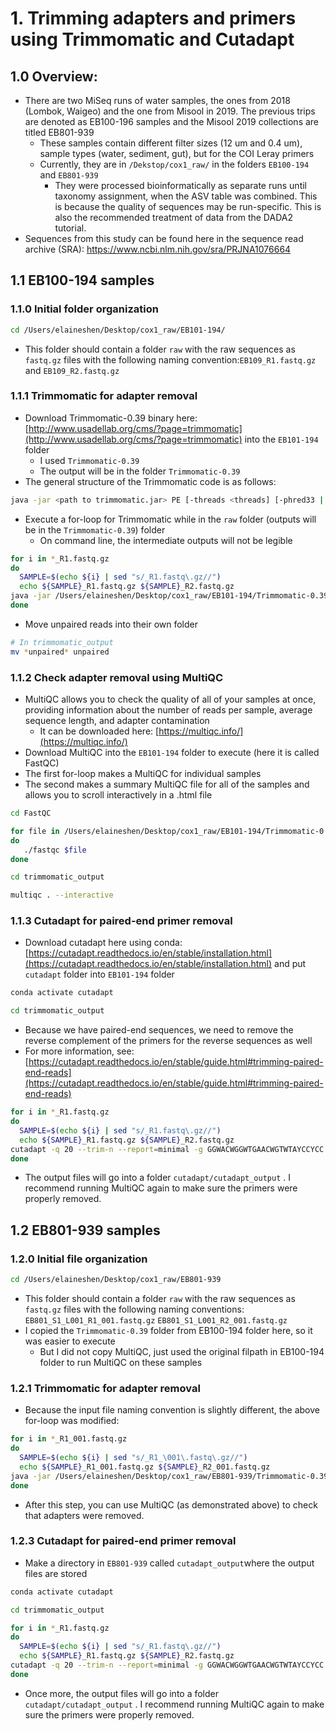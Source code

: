 # 1. Trimming adapters and primers using Trimmomatic and Cutadapt

## 1.0 Overview:

- There are two MiSeq runs of water samples, the ones from 2018 (Lombok, Waigeo) and the one from Misool in 2019. The previous trips are denoted as EB100-196 samples and the Misool 2019 collections are titled EB801-939
    - These samples contain different filter sizes (12 um and 0.4 um), sample types (water, sediment, gut), but for the COI Leray primers
    - Currently, they are in `/Dekstop/cox1_raw/` in the folders `EB100-194` and `EB801-939`
        - They were processed bioinformatically as separate runs until taxonomy assignment, when the ASV table was combined. This is because the quality of sequences may be run-specific. This is also the recommended treatment of data from the DADA2 tutorial.
- Sequences from this study can be found here in the sequence read archive (SRA): https://www.ncbi.nlm.nih.gov/sra/PRJNA1076664

## 1.1 EB100-194 samples

### 1.1.0 Initial folder organization

```bash
cd /Users/elaineshen/Desktop/cox1_raw/EB101-194/
```

- This folder should contain a folder `raw` with the raw sequences as `fastq.gz` files with the following naming convention:`EB109_R1.fastq.gz` and `EB109_R2.fastq.gz`

### 1.1.1 Trimmomatic for adapter removal

- Download Trimmomatic-0.39 binary here: [http://www.usadellab.org/cms/?page=trimmomatic](http://www.usadellab.org/cms/?page=trimmomatic) into the `EB101-194` folder
    - I used `Trimmomatic-0.39`
    - The output will be in the folder `Trimmomatic-0.39`
- The general structure of the Trimmomatic code is as follows:

```bash
java -jar <path to trimmomatic.jar> PE [-threads <threads] [-phred33 | -phred64] [-trimlog <logFile>] <input 1> <input 2> <paired output 1> <unpaired output 1> <paired output 2> <unpaired output 2> <step 1>
```

- Execute a for-loop for Trimmomatic while in the `raw` folder (outputs will be in the `Trimmomatic-0.39`) folder
    - On command line, the intermediate outputs will not be legible

```bash
for i in *_R1.fastq.gz
do
  SAMPLE=$(echo ${i} | sed "s/_R1.fastq\.gz//") 
  echo ${SAMPLE}_R1.fastq.gz ${SAMPLE}_R2.fastq.gz
java -jar /Users/elaineshen/Desktop/cox1_raw/EB101-194/Trimmomatic-0.39/trimmomatic-0.39.jar PE -phred33 ${SAMPLE}_R1.fastq.gz  ${SAMPLE}_R2.fastq.gz /Users/elaineshen/Desktop/cox1_raw/EB101-194/Trimmomatic-0.39/trimmomatic_output/${SAMPLE}_paired_R1.fastq.gz /Users/elaineshen/Desktop/cox1_raw/EB101-194/Trimmomatic-0.39/trimmomatic_output/${SAMPLE}_unpaired_R1.fastq.gz /Users/elaineshen/Desktop/cox1_raw/EB101-194/Trimmomatic-0.39/trimmomatic_output/${SAMPLE}_paired_R2.fastq.gz /Users/elaineshen/Desktop/cox1_raw/EB101-194/Trimmomatic-0.39/trimmomatic_output/${SAMPLE}_unpaired_R2.fastq.gz ILLUMINACLIP:/Users/elaineshen/Desktop/cox1_raw/EB101-194/Trimmomatic-0.39/trimmomatic-0.39.jar:2:30:10 SLIDINGWINDOW:4:15 MINLEN:50
done
```

- Move unpaired reads into their own folder

```bash
# In trimmomatic_output
mv *unpaired* unpaired
```

### 1.1.2 Check adapter removal using MultiQC

- MultiQC allows you to check the quality of all of your samples at once, providing information about the number of reads per sample, average sequence length, and adapter contamination
    - It can be downloaded here: [https://multiqc.info/](https://multiqc.info/)
- Download MultiQC into the `EB101-194` folder to execute (here it is called FastQC)
- The first for-loop makes a MultiQC for individual samples
- The second makes a summary MultiQC file for all of the samples and allows you to scroll interactively in a .html file

```bash
cd FastQC

for file in /Users/elaineshen/Desktop/cox1_raw/EB101-194/Trimmomatic-0.39/trimmomatic_output/*.fastq.gz
do
   ./fastqc $file 
done
```

```bash
cd trimmomatic_output
```
```bash
multiqc . --interactive
```

### 1.1.3 Cutadapt for paired-end primer removal

- Download cutadapt here using conda: [https://cutadapt.readthedocs.io/en/stable/installation.html](https://cutadapt.readthedocs.io/en/stable/installation.html) and put `cutadapt` folder into `EB101-194` folder

```bash
conda activate cutadapt
```
```bash
cd trimmomatic_output
```

- Because we have paired-end sequences, we need to remove the reverse complement of the primers for the reverse sequences as well
- For more information, see: [https://cutadapt.readthedocs.io/en/stable/guide.html#trimming-paired-end-reads](https://cutadapt.readthedocs.io/en/stable/guide.html#trimming-paired-end-reads)

```bash
for i in *_R1.fastq.gz
do
  SAMPLE=$(echo ${i} | sed "s/_R1.fastq\.gz//") 
  echo ${SAMPLE}_R1.fastq.gz ${SAMPLE}_R2.fastq.gz
cutadapt -q 20 --trim-n --report=minimal -g GGWACWGGWTGAACWGTWTAYCCYCC -a TGRTTYTTTGGTCACCCTGAAGTTTA -G TAAACTTCAGGGTGACCAAARAAYCA -A GGRGGRTAWACWGTTCAWCCWGTWCC  -o /Users/elaineshen/Desktop/cox1_raw/EB101-194/cutadapt_output/${SAMPLE}_trimmed_R1.fastq.gz -p /Users/elaineshen/Desktop/cox1_raw/EB101-194/cutadapt_output/${SAMPLE}_trimmed_R2.fastq.gz ${SAMPLE}_R1.fastq.gz  ${SAMPLE}_R2.fastq.gz 
done
```

- The output files will go into a folder `cutadapt/cutadapt_output` . I recommend running MultiQC again to make sure the primers were properly removed.

## 1.2 EB801-939 samples

### 1.2.0 Initial file organization

```bash
cd /Users/elaineshen/Desktop/cox1_raw/EB801-939
```

- This folder should contain a folder `raw` with the raw sequences as `fastq.gz` files with the following naming conventions: `EB801_S1_L001_R1_001.fastq.gz`
`EB801_S1_L001_R2_001.fastq.gz`
- I copied the `Trimmomatic-0.39` folder from EB100-194 folder here, so it was easier to execute
    - But I did not copy MultiQC, just used the original filpath in EB100-194 folder to run MultiQC on these samples

### 1.2.1 Trimmomatic for adapter removal

- Because the input file naming convention is slightly different, the above for-loop was modified:

```bash
for i in *_R1_001.fastq.gz
do
  SAMPLE=$(echo ${i} | sed "s/_R1_\001\.fastq\.gz//") 
  echo ${SAMPLE}_R1_001.fastq.gz ${SAMPLE}_R2_001.fastq.gz
java -jar /Users/elaineshen/Desktop/cox1_raw/EB801-939/Trimmomatic-0.39/trimmomatic-0.39.jar PE -phred33 ${SAMPLE}_R1_001.fastq.gz  ${SAMPLE}_R2_001.fastq.gz /Users/elaineshen/Desktop/cox1_raw/EB801-939/Trimmomatic-0.39/trimmomatic_output/${SAMPLE}_paired_R1.fastq.gz /Users/elaineshen/Desktop/cox1_raw/EB801-939/Trimmomatic-0.39/trimmomatic_output/${SAMPLE}_unpaired_R1.fastq.gz /Users/elaineshen/Desktop/cox1_raw/EB801-939/Trimmomatic-0.39/trimmomatic_output/${SAMPLE}_paired_R2.fastq.gz /Users/elaineshen/Desktop/cox1_raw/EB801-939/Trimmomatic-0.39/trimmomatic_output/${SAMPLE}_unpaired_R2.fastq.gz ILLUMINACLIP:/Users/elaineshen/Desktop/cox1_raw/EB801-939/Trimmomatic-0.39/trimmomatic-0.39.jar:2:30:10 SLIDINGWINDOW:4:15 MINLEN:50
done
```

- After this step, you can use MultiQC (as demonstrated above) to check that adapters were removed.

### 1.2.3 Cutadapt for paired-end primer removal

- Make a directory in `EB801-939` called `cutadapt_output`where the output files are stored

```bash
conda activate cutadapt
```
```bash
cd trimmomatic_output
```

```bash
for i in *_R1.fastq.gz
do
  SAMPLE=$(echo ${i} | sed "s/_R1.fastq\.gz//") 
  echo ${SAMPLE}_R1.fastq.gz ${SAMPLE}_R2.fastq.gz
cutadapt -q 20 --trim-n --report=minimal -g GGWACWGGWTGAACWGTWTAYCCYCC -a TGRTTYTTTGGTCACCCTGAAGTTTA -G TAAACTTCAGGGTGACCAAARAAYCA -A GGRGGRTAWACWGTTCAWCCWGTWCC  -o /Users/elaineshen/Desktop/cox1_raw/EB801-939/cutadapt_output/${SAMPLE}_trimmed_R1.fastq.gz -p /Users/elaineshen/Desktop/cox1_raw/EB801-939/cutadapt_output/${SAMPLE}_trimmed_R2.fastq.gz ${SAMPLE}_R1.fastq.gz  ${SAMPLE}_R2.fastq.gz 
done
```

- Once more, the output files will go into a folder `cutadapt/cutadapt_output` . I recommend running MultiQC again to make sure the primers were properly removed.
